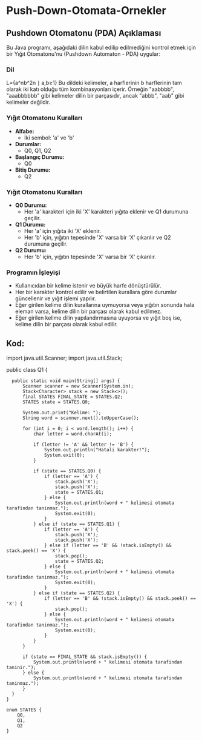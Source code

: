 # Push-Down-Otomata-Ornekler

## Pushdown Otomatonu (PDA) Açıklaması

Bu Java programı, aşağıdaki dilin kabul edilip edilmediğini kontrol etmek için bir Yığıt Otomatonu'nu (Pushdown Automaton - PDA) uygular:

### Dil
L={a^nb^2n ∣ a,b≥1}
Bu dildeki kelimeler, a harflerinin b harflerinin tam olarak iki katı olduğu tüm kombinasyonları içerir. Örneğin "aabbbb", "aaabbbbbb" gibi kelimeler dilin bir parçasıdır, ancak "abbb", "aab" gibi kelimeler değildir.

### Yığıt Otomatonu Kuralları

- **Alfabe:**
  - İki sembol: 'a' ve 'b'
- **Durumlar:**
  - Q0, Q1, Q2
- **Başlangıç Durumu:**
  - Q0
- **Bitiş Durumu:**
  - Q2

### Yığıt Otomatonu Kuralları
- **Q0 Durumu:**
  - Her 'a' karakteri için iki 'X' karakteri yığıta eklenir ve Q1 durumuna geçilir.
- **Q1 Durumu:**
  - Her 'a' için yığıta iki 'X' eklenir.
  - Her 'b' için, yığıtın tepesinde 'X' varsa bir 'X' çıkarılır ve Q2 durumuna geçilir.
- **Q2 Durumu:**
  - Her 'b' için, yığıtın tepesinde 'X' varsa bir 'X' çıkarılır.

### Programın İşleyişi
- Kullanıcıdan bir kelime istenir ve büyük harfe dönüştürülür.
- Her bir karakter kontrol edilir ve belirtilen kurallara göre durumlar güncellenir ve yığıt işlemi yapılır.
- Eğer girilen kelime dilin kurallarına uymuyorsa veya yığıtın sonunda hala eleman varsa, kelime dilin bir parçası olarak kabul edilmez.
- Eğer girilen kelime dilin yapılandırmasına uyuyorsa ve yığıt boş ise, kelime dilin bir parçası olarak kabul edilir.

## Kod:

  import java.util.Scanner;
  import java.util.Stack;
  
  public class Q1 {
  
      public static void main(String[] args) {
          Scanner scanner = new Scanner(System.in);
          Stack<Character> stack = new Stack<>();
          final STATES FINAL_STATE = STATES.Q2;
          STATES state = STATES.Q0;
  
          System.out.print("Kelime: ");
          String word = scanner.next().toUpperCase();
  
          for (int i = 0; i < word.length(); i++) {
              char letter = word.charAt(i);
  
              if (letter != 'A' && letter != 'B') {
                  System.out.println("Hatali karakter!");
                  System.exit(0);
              }
  
              if (state == STATES.Q0) {
                  if (letter == 'A') {
                      stack.push('X');
                      stack.push('X');
                      state = STATES.Q1;
                  } else {
                      System.out.println(word + " kelimesi otomata tarafindan taninmaz.");
                      System.exit(0);
                  }
              } else if (state == STATES.Q1) {
                  if (letter == 'A') {
                      stack.push('X');
                      stack.push('X');
                  } else if (letter == 'B' && !stack.isEmpty() && stack.peek() == 'X') {
                      stack.pop();
                      state = STATES.Q2;
                  } else {
                      System.out.println(word + " kelimesi otomata tarafindan taninmaz.");
                      System.exit(0);
                  }
              } else if (state == STATES.Q2) {
                  if (letter == 'B' && !stack.isEmpty() && stack.peek() == 'X') {
                      stack.pop();
                  } else {
                      System.out.println(word + " kelimesi otomata tarafindan taninmaz.");
                      System.exit(0);
                  }
              }
          }
  
          if (state == FINAL_STATE && stack.isEmpty()) {
              System.out.println(word + " kelimesi otomata tarafindan taninir.");
          } else {
              System.out.println(word + " kelimesi otomata tarafindan taninmaz.");
          }
      }
    }
    
    enum STATES {
        Q0,
        Q1,
        Q2
    }
